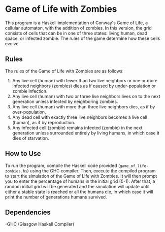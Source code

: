 # Game of Life with Zombies

This program is a Haskell implementation of Conway's Game of Life, a cellular automaton, with the addition of zombies. In this version, the grid consists of cells that can be in one of three states: living human, dead space, or infected zombie. The rules of the game determine how these cells evolve.

## Rules

The rules of the Game of Life with Zombies are as follows:

1. Any live cell (human) with fewer than two live neighbors or one or more infected neighbors (zombies) dies as if caused by under-population or zombie infection.
2. Any live cell (human) with two or three live neighbors lives on to the next generation unless infected by neighboring zombies.
3. Any live cell (human) with more than three live neighbors dies, as if by over-population.
4. Any dead cell with exactly three live neighbors becomes a live cell (human), as if by reproduction.
5. Any infected cell (zombie) remains infected (zombie) in the next generation unless surrounded entirely by living humans, in which case it dies of starvation.


## How to Use

To run the program, compile the Haskell code provided (`game_of_life-zombies.hs`) using the GHC compiler. Then, execute the compiled program to start the simulation of the Game of Life with Zombies. It will then prompt you to enter the percentage of humans in the initial grid (0-1). After that, a random initial grid will be generated and the simulation will update until either a stable state is reached or all the humans die, in which case it will print the number of generations humans survived.

## Dependencies

-GHC (Glasgow Haskell Compiler)

